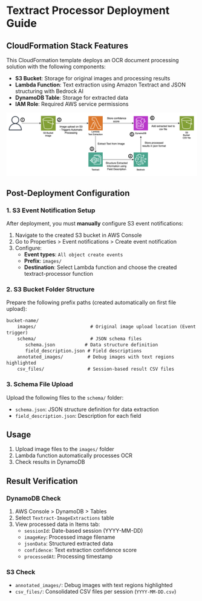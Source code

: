 # Textract Processor Deployment Guide

## CloudFormation Stack Features

This CloudFormation template deploys an OCR document processing solution with the following components:

- **S3 Bucket**: Storage for original images and processing results
- **Lambda Function**: Text extraction using Amazon Textract and JSON structuring with Bedrock AI
- **DynamoDB Table**: Storage for extracted data
- **IAM Role**: Required AWS service permissions

<img src="arch-diagram.png" width="900" alt="UI">

## Post-Deployment Configuration

### 1. S3 Event Notification Setup

After deployment, you must **manually** configure S3 event notifications:

1. Navigate to the created S3 bucket in AWS Console
2. Go to Properties > Event notifications > Create event notification
3. Configure:
   - **Event types**: `All object create events`
   - **Prefix**: `images/`
   - **Destination**: Select Lambda function and choose the created textract-processor function

### 2. S3 Bucket Folder Structure

Prepare the following prefix paths (created automatically on first file upload):

```
bucket-name/
    images/                    # Original image upload location (Event trigger)
    schema/                    # JSON schema files
       schema.json           # Data structure definition
       field_description.json # Field descriptions
    annotated_images/         # Debug images with text regions highlighted
    csv_files/                # Session-based result CSV files
```

### 3. Schema File Upload

Upload the following files to the `schema/` folder:
- `schema.json`: JSON structure definition for data extraction
- `field_description.json`: Description for each field

## Usage

1. Upload image files to the `images/` folder
2. Lambda function automatically processes OCR
3. Check results in DynamoDB

## Result Verification

### DynamoDB Check
1. AWS Console > DynamoDB > Tables
2. Select `Textract-ImageExtractions` table
3. View processed data in Items tab:
   - `sessionId`: Date-based session (YYYY-MM-DD)
   - `imageKey`: Processed image filename
   - `jsonData`: Structured extracted data
   - `confidence`: Text extraction confidence score
   - `processedAt`: Processing timestamp

### S3 Check
- `annotated_images/`: Debug images with text regions highlighted
- `csv_files/`: Consolidated CSV files per session (`YYYY-MM-DD.csv`)